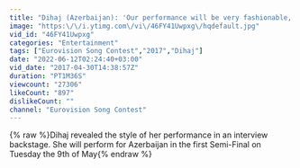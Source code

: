 ```yaml
---
title: "Dihaj (Azerbaijan): 'Our performance will be very fashionable, dark and emotional'"
image: "https:\/\/i.ytimg.com\/vi\/46FY41Uwpxg\/hqdefault.jpg"
vid_id: "46FY41Uwpxg"
categories: "Entertainment"
tags: ["Eurovision Song Contest","2017","Dihaj"]
date: "2022-06-12T02:24:40+03:00"
vid_date: "2017-04-30T14:38:57Z"
duration: "PT1M36S"
viewcount: "27306"
likeCount: "897"
dislikeCount: ""
channel: "Eurovision Song Contest"
---
```

{% raw %}Dihaj revealed the style of her performance in an interview backstage. She will perform for Azerbaijan in the first Semi-Final on Tuesday the 9th of May{% endraw %}
